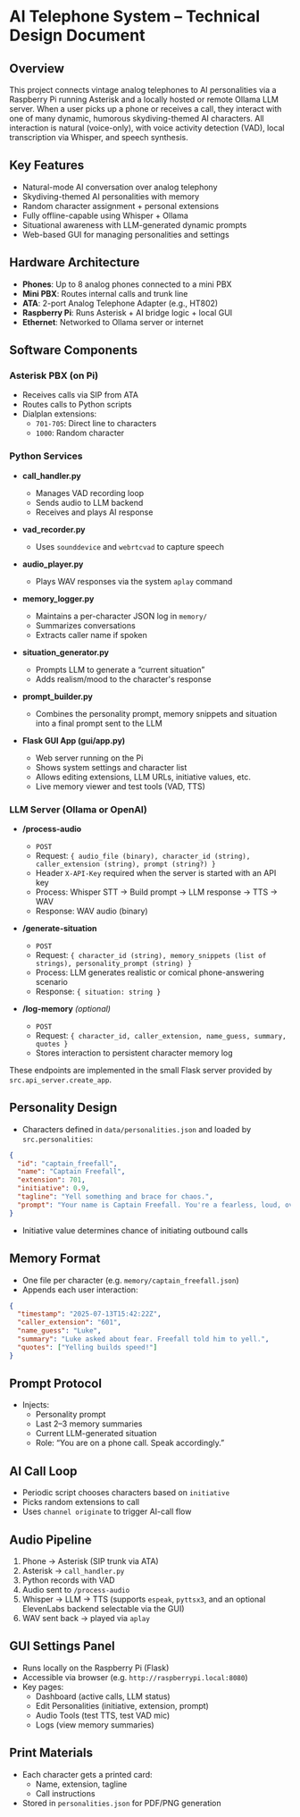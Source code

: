 # AI Telephone System – Technical Design Document

## Overview
This project connects vintage analog telephones to AI personalities via a Raspberry Pi running Asterisk and a locally hosted or remote Ollama LLM server. When a user picks up a phone or receives a call, they interact with one of many dynamic, humorous skydiving-themed AI characters. All interaction is natural (voice-only), with voice activity detection (VAD), local transcription via Whisper, and speech synthesis.

## Key Features
- Natural-mode AI conversation over analog telephony
- Skydiving-themed AI personalities with memory
- Random character assignment + personal extensions
- Fully offline-capable using Whisper + Ollama
- Situational awareness with LLM-generated dynamic prompts
- Web-based GUI for managing personalities and settings

## Hardware Architecture
- **Phones**: Up to 8 analog phones connected to a mini PBX
- **Mini PBX**: Routes internal calls and trunk line
- **ATA**: 2-port Analog Telephone Adapter (e.g., HT802)
- **Raspberry Pi**: Runs Asterisk + AI bridge logic + local GUI
- **Ethernet**: Networked to Ollama server or internet

## Software Components
### Asterisk PBX (on Pi)
- Receives calls via SIP from ATA
- Routes calls to Python scripts
- Dialplan extensions:
  - `701-705`: Direct line to characters
  - `1000`: Random character

### Python Services
- **call_handler.py**
  - Manages VAD recording loop
  - Sends audio to LLM backend
  - Receives and plays AI response
- **vad_recorder.py**
  - Uses `sounddevice` and `webrtcvad` to capture speech
- **audio_player.py**
  - Plays WAV responses via the system `aplay` command

- **memory_logger.py**
  - Maintains a per-character JSON log in ``memory/``
  - Summarizes conversations
  - Extracts caller name if spoken

- **situation_generator.py**
  - Prompts LLM to generate a “current situation”
  - Adds realism/mood to the character's response
- **prompt_builder.py**
  - Combines the personality prompt, memory snippets and situation
    into a final prompt sent to the LLM

- **Flask GUI App (gui/app.py)**
  - Web server running on the Pi
  - Shows system settings and character list
  - Allows editing extensions, LLM URLs, initiative values, etc.
  - Live memory viewer and test tools (VAD, TTS)

### LLM Server (Ollama or OpenAI)
- **/process-audio**
  - `POST`
  - Request: `{ audio_file (binary), character_id (string), caller_extension (string), prompt (string?) }`
  - Header `X-API-Key` required when the server is started with an API key
  - Process: Whisper STT → Build prompt → LLM response → TTS → WAV
  - Response: WAV audio (binary)

- **/generate-situation**
  - `POST`
  - Request: `{ character_id (string), memory_snippets (list of strings), personality_prompt (string) }`
  - Process: LLM generates realistic or comical phone-answering scenario
  - Response: `{ situation: string }`

- **/log-memory** *(optional)*
  - `POST`
  - Request: `{ character_id, caller_extension, name_guess, summary, quotes }`
  - Stores interaction to persistent character memory log
  
These endpoints are implemented in the small Flask server provided by
``src.api_server.create_app``.

## Personality Design
- Characters defined in `data/personalities.json` and loaded by ``src.personalities``:
```json
{
  "id": "captain_freefall",
  "name": "Captain Freefall",
  "extension": 701,
  "initiative": 0.9,
  "tagline": "Yell something and brace for chaos.",
  "prompt": "Your name is Captain Freefall. You're a fearless, loud, overly confident ex-military skydiver..."
}
```
- Initiative value determines chance of initiating outbound calls

## Memory Format
- One file per character (e.g. `memory/captain_freefall.json`)
- Appends each user interaction:
```json
{
  "timestamp": "2025-07-13T15:42:22Z",
  "caller_extension": "601",
  "name_guess": "Luke",
  "summary": "Luke asked about fear. Freefall told him to yell.",
  "quotes": ["Yelling builds speed!"]
}
```

## Prompt Protocol
- Injects:
  - Personality prompt
  - Last 2–3 memory summaries
  - Current LLM-generated situation
  - Role: “You are on a phone call. Speak accordingly.”

## AI Call Loop
- Periodic script chooses characters based on `initiative`
- Picks random extensions to call
- Uses `channel originate` to trigger AI-call flow

## Audio Pipeline
1. Phone → Asterisk (SIP trunk via ATA)
2. Asterisk → `call_handler.py`
3. Python records with VAD
4. Audio sent to `/process-audio`
5. Whisper → LLM → TTS (supports `espeak`, `pyttsx3`, and an optional ElevenLabs backend selectable via the GUI)
6. WAV sent back → played via `aplay`

## GUI Settings Panel
- Runs locally on the Raspberry Pi (Flask)
- Accessible via browser (e.g. `http://raspberrypi.local:8080`)
- Key pages:
  - Dashboard (active calls, LLM status)
  - Edit Personalities (initiative, extension, prompt)
  - Audio Tools (test TTS, test VAD mic)
  - Logs (view memory summaries)

## Print Materials
- Each character gets a printed card:
  - Name, extension, tagline
  - Call instructions
- Stored in `personalities.json` for PDF/PNG generation
